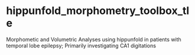 # hippunfold_morphometry_toolbox_tle
Morphometic and Volumetric Analyses using hippunfold in patients with temporal lobe epilepsy; Primarily investigating CA1 digitations

